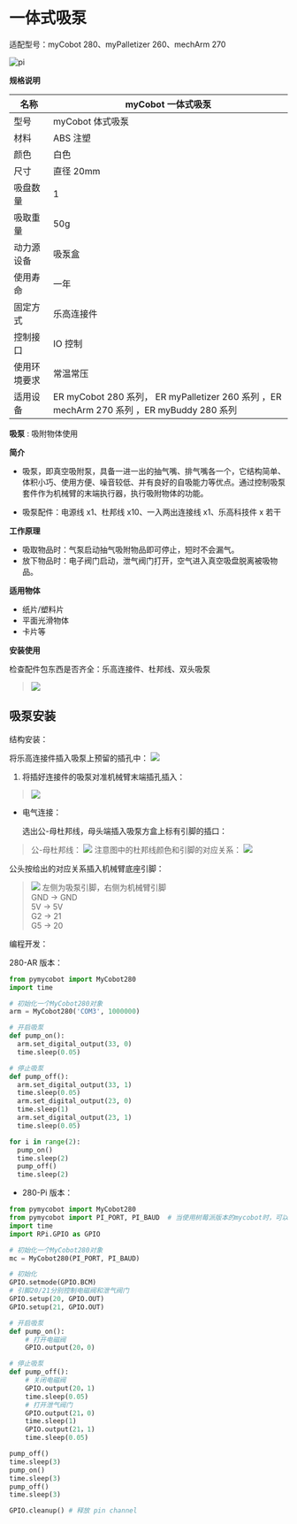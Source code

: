 # 一体式吸泵
适配型号：myCobot 280、myPalletizer 260、mechArm 270

![pi](../../resource\4-SupportAndService\Accessories\pump/IP1.png)

**规格说明**

| 名称         | **myCobot 一体式吸泵**                                       |
| ------------ | ------------------------------------------------------------ |
| 型号         | myCobot 体式吸泵                                             |
| 材料         | ABS 注塑                                                     |
| 颜色         | 白色                                                         |
| 尺寸         | 直径 20mm                                                    |
| 吸盘数量     | 1                                                                                                                   |
| 吸取重量     | 50g                                                          |
| 动力源设备   | 吸泵盒                                                       |
| 使用寿命     | 一年                                                         |
| 固定方式     | 乐高连接件                                                   |
| 控制接口     | IO 控制                                                      |
| 使用环境要求 | 常温常压                                                     |
| 适用设备     | ER myCobot 280 系列， ER myPalletizer 260 系列 ，ER mechArm 270 系列 ，ER myBuddy 280 系列 |

**吸泵** : 吸附物体使用

**简介**

- 吸泵，即真空吸附泵，具备一进一出的抽气嘴、排气嘴各一个，它结构简单、体积小巧、使用方便、噪音较低、并有良好的自吸能力等优点。通过控制吸泵套件作为机械臂的末端执行器，执行吸附物体的功能。

- 吸泵配件：电源线 x1、杜邦线 x10、一入两出连接线 x1、乐高科技件 x 若干

**工作原理**

- 吸取物品时：气泵启动抽气吸附物品即可停止，短时不会漏气。
- 放下物品时：电子阀门启动，泄气阀门打开，空气进入真空吸盘脱离被吸物品。

**适用物体**

- 纸片/塑料片
- 平面光滑物体
- 卡片等


**安装使用**

检查配件包东西是否齐全：乐高连接件、杜邦线、双头吸泵
> ![](../../resource\4-SupportAndService\Accessories\pump/IP2.png)

## 吸泵安装
结构安装：

将乐高连接件插入吸泵上预留的插孔中：
![](../../resource\4-SupportAndService\Accessories\pump/IP3.jpg)

1. 将插好连接件的吸泵对准机械臂末端插孔插入：
> 
> ![](../../resource\4-SupportAndService\Accessories\pump/IP4.jpg)

- 电气连接：

  选出公-母杜邦线，母头端插入吸泵方盒上标有引脚的插口：
> 公-母杜邦线：
> ![](../../resource\4-SupportAndService\Accessories\pump/IP5.jpg)
> 注意图中的杜邦线颜色和引脚的对应关系：
> ![](../../resource\4-SupportAndService\Accessories\pump/IP6.jpg)

  公头按给出的对应关系插入机械臂底座引脚：
> ![](../../resource\4-SupportAndService\Accessories\pump/IP7.jpg)
> 左侧为吸泵引脚，右侧为机械臂引脚  
   > GND -> GND  
   > 5V -> 5V  
   > G2 -> 21  
   > G5 -> 20

编程开发：

280-AR 版本：

```python
from pymycobot import MyCobot280
import time

# 初始化一个MyCobot280对象
arm = MyCobot280('COM3', 1000000)

# 开启吸泵
def pump_on():
  arm.set_digital_output(33, 0)
  time.sleep(0.05)

# 停止吸泵
def pump_off():
  arm.set_digital_output(33, 1)
  time.sleep(0.05)
  arm.set_digital_output(23, 0)
  time.sleep(1)
  arm.set_digital_output(23, 1)
  time.sleep(0.05)

for i in range(2):
  pump_on()
  time.sleep(2)
  pump_off()
  time.sleep(2)
```

- 280-Pi 版本：

```python
from pymycobot import MyCobot280
from pymycobot import PI_PORT, PI_BAUD  # 当使用树莓派版本的mycobot时，可以引用这两个变量进行MyCobot280初始化
import time
import RPi.GPIO as GPIO

# 初始化一个MyCobot280对象
mc = MyCobot280(PI_PORT, PI_BAUD)

# 初始化
GPIO.setmode(GPIO.BCM)
# 引脚20/21分别控制电磁阀和泄气阀门
GPIO.setup(20, GPIO.OUT)
GPIO.setup(21, GPIO.OUT)

# 开启吸泵
def pump_on():
    # 打开电磁阀
    GPIO.output(20，0)

# 停止吸泵
def pump_off():
    # 关闭电磁阀
    GPIO.output(20，1)
    time.sleep(0.05)
    # 打开泄气阀门
    GPIO.output(21，0)
    time.sleep(1)
    GPIO.output(21，1)
    time.sleep(0.05)

pump_off()
time.sleep(3)
pump_on()
time.sleep(3)
pump_off()
time.sleep(3)

GPIO.cleanup() # 释放 pin channel
```



